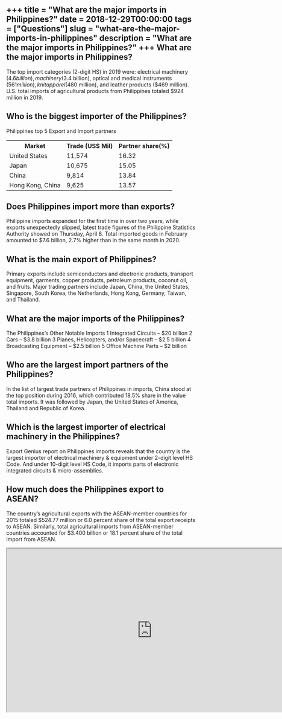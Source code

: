 +++
title = "What are the major imports in Philippines?"
date = 2018-12-29T00:00:00
tags = ["Questions"]
slug = "what-are-the-major-imports-in-philippines"
description = "What are the major imports in Philippines?"
+++
What are the major imports in Philippines?
------------------------------------------

The top import categories (2-digit HS) in 2019 were: electrical machinery ($4.6 billion), machinery ($3.4 billion), optical and medical instruments ($561 million), knit apparel ($480 million), and leather products ($469 million). U.S. total imports of agricultural products from Philippines totaled $924 million in 2019.

Who is the biggest importer of the Philippines?
-----------------------------------------------

Philippines top 5 Export and Import partners

<table><tr><th>Market</th><th>Trade (US$ Mil)</th><th>Partner share(%)</th></tr><tr><td>United States</td><td>11,574</td><td>16.32</td></tr><tr><td>Japan</td><td>10,675</td><td>15.05</td></tr><tr><td>China</td><td>9,814</td><td>13.84</td></tr><tr><td>Hong Kong, China</td><td>9,625</td><td>13.57</td></tr></table>

Does Philippines import more than exports?
------------------------------------------

Philippine imports expanded for the first time in over two years, while exports unexpectedly slipped, latest trade figures of the Philippine Statistics Authority showed on Thursday, April 8. Total imported goods in February amounted to $7.6 billion, 2.7% higher than in the same month in 2020.

What is the main export of Philippines?
---------------------------------------

Primary exports include semiconductors and electronic products, transport equipment, garments, copper products, petroleum products, coconut oil, and fruits. Major trading partners include Japan, China, the United States, Singapore, South Korea, the Netherlands, Hong Kong, Germany, Taiwan, and Thailand.

What are the major imports of the Philippines?
----------------------------------------------

The Philippines’s Other Notable Imports 1 Integrated Circuits – $20 billion 2 Cars – $3.8 billion 3 Planes, Helicopters, and/or Spacecraft – $2.5 billion 4 Broadcasting Equipment – $2.5 billion 5 Office Machine Parts – $2 billion

Who are the largest import partners of the Philippines?
-------------------------------------------------------

In the list of largest trade partners of Philippines in imports, China stood at the top position during 2016, which contributed 18.5% share in the value total imports. It was followed by Japan, the United States of America, Thailand and Republic of Korea.

Which is the largest importer of electrical machinery in the Philippines?
-------------------------------------------------------------------------

Export Genius report on Philippines imports reveals that the country is the largest importer of electrical machinery &amp; equipment under 2-digit level HS Code. And under 10-digit level HS Code, it imports parts of electronic integrated circuits &amp; micro-assemblies.

How much does the Philippines export to ASEAN?
----------------------------------------------

The country’s agricultural exports with the ASEAN-member countries for 2015 totaled $524.77 million or 6.0 percent share of the total export receipts to ASEAN. Similarly, total agricultural imports from ASEAN-member countries accounted for $3.400 billion or 18.1 percent share of the total import from ASEAN.

<iframe allow="accelerometer; autoplay; clipboard-write; encrypted-media; gyroscope; picture-in-picture" allowfullscreen="" class="__youtube_prefs__  epyt-is-override  no-lazyload" data-no-lazy="1" data-origheight="433" data-origwidth="770" data-skipgform_ajax_framebjll="" height="433" id="_ytid_10542" loading="lazy" src="https://www.youtube.com/embed/qIfJiAxSsOE?enablejsapi=1&autoplay=0&cc_load_policy=0&cc_lang_pref=&iv_load_policy=1&loop=0&modestbranding=0&rel=1&fs=1&playsinline=0&autohide=2&theme=dark&color=red&controls=1&" title="YouTube player" width="770"></iframe>
